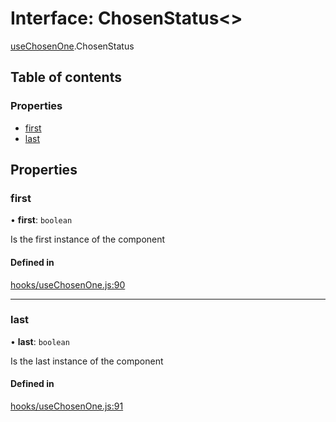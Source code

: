# Interface: ChosenStatus<\>

[useChosenOne](../modules/useChosenOne.md).ChosenStatus

## Table of contents

### Properties

- [first](useChosenOne.ChosenStatus.md#first)
- [last](useChosenOne.ChosenStatus.md#last)

## Properties

### first

• **first**: `boolean`

Is the first instance of the component

#### Defined in

[hooks/useChosenOne.js:90](https://github.com/Twipped/hooks/blob/f27aaa6/hooks/useChosenOne.js#L90)

___

### last

• **last**: `boolean`

Is the last instance of the component

#### Defined in

[hooks/useChosenOne.js:91](https://github.com/Twipped/hooks/blob/f27aaa6/hooks/useChosenOne.js#L91)
